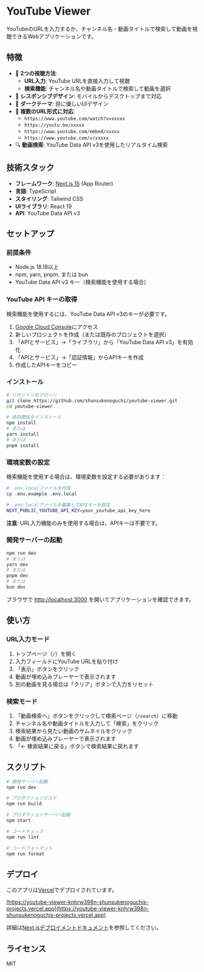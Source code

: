 # YouTube Viewer

YouTubeのURLを入力するか、チャンネル名・動画タイトルで検索して動画を視聴できるWebアプリケーションです。

## 特徴

- 🎥 **2つの視聴方法**:
  - **URL入力**: YouTube URLを直接入力して視聴
  - **検索機能**: チャンネル名や動画タイトルで検索して動画を選択
- 📱 **レスポンシブデザイン**: モバイルからデスクトップまで対応
- 🌙 **ダークテーマ**: 目に優しいUIデザイン
- 🔄 **複数のURL形式に対応**:
  - `https://www.youtube.com/watch?v=xxxxx`
  - `https://youtu.be/xxxxx`
  - `https://www.youtube.com/embed/xxxxx`
  - `https://www.youtube.com/v/xxxxx`
- 🔍 **動画検索**: YouTube Data API v3を使用したリアルタイム検索

## 技術スタック

- **フレームワーク**: [Next.js 15](https://nextjs.org) (App Router)
- **言語**: TypeScript
- **スタイリング**: Tailwind CSS
- **UIライブラリ**: React 19
- **API**: YouTube Data API v3

## セットアップ

### 前提条件

- Node.js 18.18以上
- npm, yarn, pnpm, または bun
- YouTube Data API v3 キー（検索機能を使用する場合）

### YouTube API キーの取得

検索機能を使用するには、YouTube Data API v3のキーが必要です。

1. [Google Cloud Console](https://console.cloud.google.com/)にアクセス
2. 新しいプロジェクトを作成（または既存のプロジェクトを選択）
3. 「APIとサービス」→「ライブラリ」から「YouTube Data API v3」を有効化
4. 「APIとサービス」→「認証情報」からAPIキーを作成
5. 作成したAPIキーをコピー

### インストール

```bash
# リポジトリをクローン
git clone https://github.com/shunsukenoguchi/youtube-viewer.git
cd youtube-viewer

# 依存関係をインストール
npm install
# または
yarn install
# または
pnpm install
```

### 環境変数の設定

検索機能を使用する場合は、環境変数を設定する必要があります：

```bash
# .env.localファイルを作成
cp .env.example .env.local

# .env.localファイルを編集してAPIキーを設定
NEXT_PUBLIC_YOUTUBE_API_KEY=your_youtube_api_key_here
```

**注意**: URL入力機能のみを使用する場合は、APIキーは不要です。

### 開発サーバーの起動

```bash
npm run dev
# または
yarn dev
# または
pnpm dev
# または
bun dev
```

ブラウザで [http://localhost:3000](http://localhost:3000) を開いてアプリケーションを確認できます。

## 使い方

### URL入力モード

1. トップページ（`/`）を開く
2. 入力フィールドにYouTube URLを貼り付け
3. 「表示」ボタンをクリック
4. 動画が埋め込みプレーヤーで表示されます
5. 別の動画を見る場合は「クリア」ボタンで入力をリセット

### 検索モード

1. 「動画検索へ」ボタンをクリックして検索ページ（`/search`）に移動
2. チャンネル名や動画タイトルを入力して「検索」をクリック
3. 検索結果から見たい動画のサムネイルをクリック
4. 動画が埋め込みプレーヤーで表示されます
5. 「← 検索結果に戻る」ボタンで検索結果に戻れます

## スクリプト

```bash
# 開発サーバー起動
npm run dev

# プロダクションビルド
npm run build

# プロダクションサーバー起動
npm start

# コードチェック
npm run lint

# コードフォーマット
npm run format
```

## デプロイ

このアプリは[Vercel](https://vercel.com)でデプロイされています。

[https://youtube-viewer-knhrw398n-shunsukenoguchis-projects.vercel.app](https://youtube-viewer-knhrw398n-shunsukenoguchis-projects.vercel.app)

詳細は[Next.jsデプロイメントドキュメント](https://nextjs.org/docs/app/building-your-application/deploying)を参照してください。

## ライセンス

MIT
